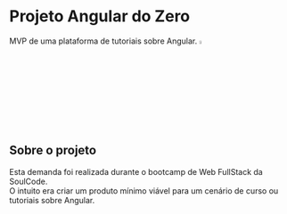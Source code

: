 
# Projeto Angular do Zero
MVP de uma plataforma de tutoriais sobre Angular.
<img src="https://cdn.icon-icons.com/icons2/2699/PNG/512/angular_logo_icon_169595.png" width="4%">


## Sobre o projeto 
Esta demanda foi realizada durante o bootcamp de Web FullStack da SoulCode. <br>
O intuito era criar um produto mínimo viável para um cenário de curso ou tutoriais sobre Angular.


